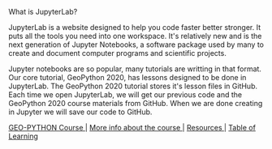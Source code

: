 What is JupyterLab?

JupyterLab is a website designed to help you code faster better stronger. It puts all the tools you need into one workspace. It's relatively new and is the next generation of Jupyter Notebooks, a software package used by many to create and document computer programs and scientific projects.

Jupyter notebooks are so popular, many tutorials are writting in that format. Our core tutorial, GeoPython 2020, has lessons designed to be done in JupyterLab. The GeoPython 2020 tutorial stores it's lesson files in GitHub. Each time we open JupyterLab, we will get our previous code and the GeoPython 2020 course materials from GitHub. When we are done creating in Jupyter we will save our code to GitHub.



[  GEO-PYTHON Course  ](https://geo-python-site.readthedocs.io/en/latest/)  |  [  More info about the course  ](read_more.md) | [  Resources  ](learn_more.md) |  [Table of Learning  ](table_of_learning.md)
